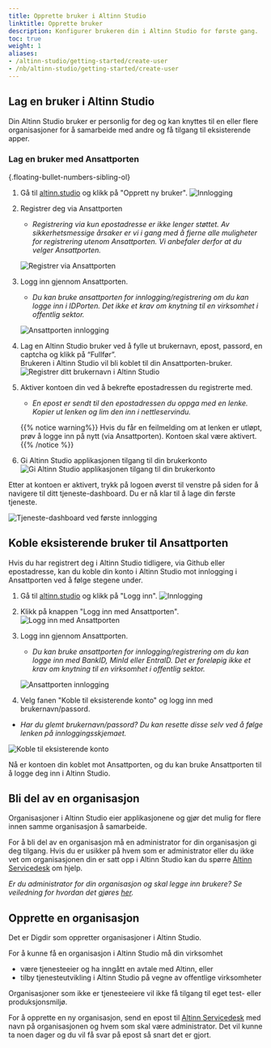 ```yaml
---
title: Opprette bruker i Altinn Studio
linktitle: Opprette bruker
description: Konfigurer brukeren din i Altinn Studio for første gang.
toc: true
weight: 1
aliases:
- /altinn-studio/getting-started/create-user
- /nb/altinn-studio/getting-started/create-user
---
```


## Lag en bruker i Altinn Studio

Din Altinn Studio bruker er personlig for deg og kan knyttes til en eller flere organisasjoner for å samarbeide med 
andre og få tilgang til eksisterende apper.

### Lag en bruker med Ansattporten
{.floating-bullet-numbers-sibling-ol}

1. Gå til [altinn.studio](https://altinn.studio) og klikk på "Opprett ny  bruker".
   ![Innlogging](./velkommen.png "Velkommen")

2. Registrer deg via Ansattporten
   - *Registrering via kun epostadresse er ikke lenger støttet. Av sikkerhetsmessige årsaker er vi i gang med å fjerne 
      alle muligheter for registrering utenom Ansattporten. Vi anbefaler derfor at du velger Ansattporten.*
   
   ![Registrer via Ansattporten](./register-user.png "Registrer via Ansattporten")

3. Logg inn gjennom Ansattporten.
   - *Du kan bruke ansattporten for innlogging/registrering om du kan logge inn i IDPorten. Det ikke et krav om knytning
      til en virksomhet i offentlig sektor.*

   ![Ansattporten innlogging](./ansattporten.png "Ansattporten innlogging")


4. Lag en Altinn Studio bruker ved å fylle ut brukernavn, epost, passord, en captcha og klikk på “Fullfør”.  
   Brukeren i Altinn Studio vil bli koblet til din Ansattporten-bruker.
   ![Registrer ditt brukernavn i Altinn Studio](./register-new-gitea-user.png "Registrer ditt brukernavn i Altinn Studio")

5. Aktiver kontoen din ved å bekrefte epostadressen du registrerte med.
   - *En epost er sendt til den epostadressen du oppga med en lenke. Kopier ut lenken og lim den inn i nettleservindu.*

   {{% notice warning%}}
   Hvis du får en feilmelding om at lenken er utløpt, prøv å logge inn på nytt (via Ansattporten). Kontoen skal være aktivert.
   {{% /notice %}}

6. Gi Altinn Studio applikasjonen tilgang til din brukerkonto
   ![Gi Altinn Studio applikasjonen tilgang til din brukerkonto](./authorize-application.png "Gi Altinn Studio applikasjonen tilgang til din brukerkonto")

Etter at kontoen  er aktivert, trykk på logoen øverst til venstre på siden for å navigere til ditt tjeneste-dashboard.
Du er nå klar til å lage din første tjeneste.

![Tjeneste-dashboard ved første innlogging](./empty-dashboard.png?width=500 "Tjeneste-dashboard ved første innlogging")

## Koble eksisterende bruker til Ansattporten

Hvis du har registrert deg i Altinn Studio tidligere, via Github eller epostadresse, kan du koble din konto i Altinn Studio
mot innlogging i Ansattporten ved å følge stegene under.

1. Gå til [altinn.studio](https://altinn.studio) og klikk på "Logg inn".
   ![Innlogging](./velkommen.png "Velkommen")

2. Klikk på knappen "Logg inn med Ansattporten".
   ![Logg inn med Ansattporten](./signin-with-ansattporten.png "Logg inn med Ansattporten")

3. Logg inn gjennom Ansattporten.
   - *Du kan bruke ansattporten for innlogging/registrering om du kan logge inn med BankID, MinId eller EntraID. 
     Det er foreløpig ikke et krav om knytning til en virksomhet i offentlig sektor.*

   ![Ansattporten innlogging](./ansattporten.png "Ansattporten innlogging")

4. Velg fanen "Koble til eksisterende konto" og logg inn med brukernavn/passord.
  - *Har du glemt brukernavn/passord? Du kan resette disse selv ved å følge lenken på innloggingsskjemaet.*

  ![Koble til eksisterende konto](./link-to-existing-account.png "Koble til eksisterende konto")

Nå er kontoen din koblet mot Ansattporten, og du kan bruke Ansattporten til å logge deg inn i Altinn Studio.

## Bli del av en organisasjon

Organisasjoner i Altinn Studio eier applikasjonene og gjør det mulig for flere innen samme organisasjon å samarbeide.

For å bli del av en organisasjon må en administrator for din organisasjon gi deg tilgang.
Hvis du er usikker på hvem som er administrator eller du ikke vet om organisasjonen din er satt opp i Altinn Studio
kan du spørre [Altinn Servicedesk](mailto:tjenesteeier@altinn.no) om hjelp.

_Er du administrator for din organisasjon og skal legge inn brukere? Se veiledning for hvordan det gjøres [her](/nb/altinn-studio/v8/guides/administration/access-management/studio/)._

## Opprette en organisasjon

Det er Digdir som oppretter organisasjoner i Altinn Studio.

For å kunne få en organisasjon i Altinn Studio må din virksomhet

- være tjenesteeier og ha inngått en avtale med Altinn, eller
- tilby tjenesteutvikling i Altinn Studio på vegne av offentlige virksomheter

Organisasjoner som ikke er tjenesteeiere vil ikke få tilgang til eget test- eller produksjonsmiljø. 

For å opprette en ny organisasjon, send en epost til [Altinn Servicedesk](mailto:tjenesteeier@altinn.no) med navn på organisasjonen og hvem som skal være administrator.
Det vil kunne ta noen dager og du vil få svar på epost så snart det er gjort.
